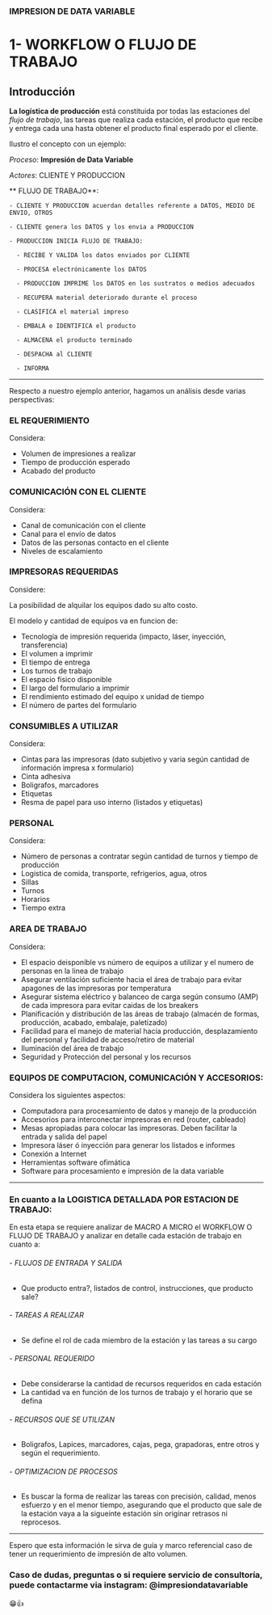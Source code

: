 ### IMPRESION DE DATA VARIABLE

# **1- WORKFLOW O FLUJO DE TRABAJO**

## Introducción

**La logística de producción** está constituida por todas las estaciones del *flujo de trabajo*, las tareas que realiza cada estación,
el producto que recibe y entrega cada una hasta obtener el producto final esperado por el cliente.

Ilustro el concepto con un ejemplo:

  *Proceso*: **Impresión de Data Variable**

  *Actores*: CLIENTE Y PRODUCCION

  ** FLUJO DE TRABAJO**:

    - CLIENTE Y PRODUCCION acuerdan detalles referente a DATOS, MEDIO DE ENVIO, OTROS
    
    - CLIENTE genera los DATOS y los envia a PRODUCCION        
    
    - PRODUCCION INICIA FLUJO DE TRABAJO:
      
      - RECIBE Y VALIDA los datos enviados por CLIENTE      
      
      - PROCESA electrónicamente los DATOS
      
      - PRODUCCION IMPRIME los DATOS en los sustratos o medios adecuados
      
      - RECUPERA material deteriorado durante el proceso    
      
      - CLASIFICA el material impreso
      
      - EMBALA e IDENTIFICA el producto
      
      - ALMACENA el producto terminado
      
      - DESPACHA al CLIENTE
      
      - INFORMA

<hr>

Respecto a nuestro ejemplo anterior, hagamos un análisis desde varias perspectivas:

 ### EL REQUERIMIENTO
     
  Considera:
    
   - Volumen de impresiones a realizar
   - Tiempo de producción esperado
   - Acabado del producto            

 ### COMUNICACIÓN CON EL CLIENTE
     
  Considera:
    
   - Canal de comunicación con el cliente
   - Canal para el envío de datos
   - Datos de las personas contacto en el cliente
   - Niveles de escalamiento  

 ### IMPRESORAS REQUERIDAS
     
  Considere:
  
   La posibilidad de alquilar los equipos dado su alto costo.
  
   El modelo y cantidad de equipos va en funcion de:
   - Tecnología de impresión requerida (impacto, láser, inyección, transferencia)
   - El volumen a imprimir
   - El tiempo de entrega
   - Los turnos de trabajo
   - El espacio fisico disponible
   - El largo del formulario a imprimir
   - El rendimiento estimado del equipo x unidad de tiempo
   - El número de partes del formulario
 
 ### CONSUMIBLES A UTILIZAR
     
  Considera:
    
   - Cintas para las impresoras (dato subjetivo y varia según cantidad de información impresa x formulario)
   - Cinta adhesiva
   - Boligrafos, marcadores
   - Etiquetas
   - Resma de papel para uso interno (listados y etiquetas)      

 ### PERSONAL
     
  Considera:
    
   - Número de personas a contratar según cantidad de turnos y tiempo de producción
   - Logistica de comida, transporte, refrigerios, agua, otros
   - Sillas
   - Turnos
   - Horarios
   - Tiempo extra           

 ### AREA DE TRABAJO

  Considera:
    
   - El espacio deisponible vs número de equipos a utilizar y el numero de personas en la linea de trabajo
   - Asegurar ventilación suficiente hacia el área de trabajo para evitar apagones de las impresoras por temperatura
   - Asegurar sistema eléctrico y balanceo de carga según consumo (AMP) de cada impresora para evitar caidas de los breakers
   - Planificación y distribución de las áreas de trabajo (almacén de formas, producción, acabado, embalaje, paletizado) 
   - Facilidad para el manejo de material hacia producción, desplazamiento del personal y facilidad de acceso/retiro de material
   - Iluminación del área de trabajo
   - Seguridad y Protección del personal y los recursos

 ### EQUIPOS DE COMPUTACION, COMUNICACIÓN Y ACCESORIOS:

  Considera los siguientes aspectos:
    
   - Computadora para procesamiento de datos y manejo de la producción
   - Accesorios para interconectar impresoras en red (router, cableado)
   - Mesas apropiadas para colocar las impresoras. Deben facilitar la entrada y salida del papel     
   - Impresora láser ó inyección para generar los listados e informes
   - Conexión a Internet
   - Herramientas software ofimática
   - Software para procesamiento e impresión de la data variable
         
 <hr>
 
 ### En cuanto a la LOGISTICA DETALLADA POR ESTACION DE TRABAJO:

 En esta etapa se requiere analizar de MACRO A MICRO el WORKFLOW O FLUJO DE TRABAJO y analizar en detalle cada 
 estación de trabajo en cuanto a:

######  - FLUJOS DE ENTRADA Y SALIDA
  - Que producto entra?, listados de control, instrucciones, que producto sale? 

######  - TAREAS A REALIZAR
  - Se define el rol de cada miembro de la estación y las tareas a su cargo

######  - PERSONAL REQUERIDO
  - Debe considerarse la cantidad de recursos requeridos en cada estación
  - La cantidad va en función de los turnos de trabajo y el horario que se defina

######  - RECURSOS QUE SE UTILIZAN
  -  Boligrafos, Lapices, marcadores, cajas, pega, grapadoras, entre otros y según el requerimiento.

######  - OPTIMIZACION DE PROCESOS
  - Es buscar la forma de realizar las tareas con precisión, calidad, menos esfuerzo y en el menor tiempo, 
    asegurando que el producto que sale de la estación vaya a la sigueinte estación sin originar retrasos 
    ni reprocesos. 

<hr>

Espero que esta información le sirva de guía y marco referencial caso de tener un requerimiento de impresión de alto volumen.

### Caso de dudas, preguntas o si requiere servicio de consultoría, puede contactarme via instagram: @impresiondatavariable

😁👍

